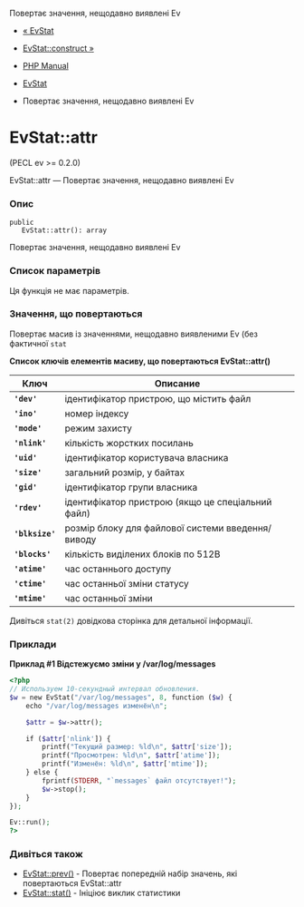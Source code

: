 Повертає значення, нещодавно виявлені Ev

-   [« EvStat](class.evstat.html)
    
-   [EvStat::construct »](evstat.construct.html)
    
-   [PHP Manual](index.html)
    
-   [EvStat](class.evstat.html)
    
-   Повертає значення, нещодавно виявлені Ev
    

# EvStat::attr

(PECL ev >= 0.2.0)

EvStat::attr — Повертає значення, нещодавно виявлені Ev

### Опис

```methodsynopsis
public
   EvStat::attr(): array
```

Повертає значення, нещодавно виявлені Ev

### Список параметрів

Ця функція не має параметрів.

### Значення, що повертаються

Повертає масив із значеннями, нещодавно виявленими Ev (без фактичної `stat`

**Список ключів елементів масиву, що повертаються **EvStat::attr()****

| Ключ            | Описание                                          |
|-----------------|---------------------------------------------------|
| **`'dev'`**     | ідентифікатор пристрою, що містить файл           |
| **`'ino'`**     | номер індексу                                     |
| **`'mode'`**    | режим захисту                                     |
| **`'nlink'`**   | кількість жорстких посилань                       |
| **`'uid'`**     | ідентифікатор користувача власника                |
| **`'size'`**    | загальний розмір, у байтах                        |
| **`'gid'`**     | ідентифікатор групи власника                      |
| **`'rdev'`**    | ідентифікатор пристрою (якщо це спеціальний файл) |
| **`'blksize'`** | розмір блоку для файлової системи введення/виводу |
| **`'blocks'`**  | кількість виділених блоків по 512B                |
| **`'atime'`**   | час останнього доступу                            |
| **`'ctime'`**   | час останньої зміни статусу                       |
| **`'mtime'`**   | час останньої зміни                               |

Дивіться `stat(2)` довідкова сторінка для детальної інформації.

### Приклади

**Приклад #1 Відстежуємо зміни у /var/log/messages**

```php
<?php
// Используем 10-секундный интервал обновления.
$w = new EvStat("/var/log/messages", 8, function ($w) {
    echo "/var/log/messages изменён\n";

    $attr = $w->attr();

    if ($attr['nlink']) {
        printf("Текущий размер: %ld\n", $attr['size']);
        printf("Просмотрен: %ld\n", $attr['atime']);
        printf("Изменён: %ld\n", $attr['mtime']);
    } else {
        fprintf(STDERR, "`messages` файл отсутствует!");
        $w->stop();
    }
});

Ev::run();
?>
```

### Дивіться також

-   [EvStat::prev()](evstat.prev.html) - Повертає попередній набір значень, які повертаються EvStat::attr
-   [EvStat::stat()](evstat.stat.html) - Ініціює виклик статистики